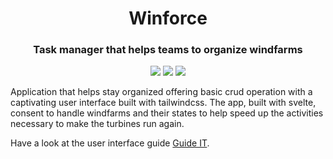 <h1 align="center">Winforce</h1>
<h3 align="center">Task manager that helps teams to organize windfarms</h3>

<p align="center" >
  <img src="https://img.shields.io/badge/Svelte-4A4A55?style=for-the-badge&logo=svelte&logoColor=FF3E00" />
  <img src="https://img.shields.io/badge/JavaScript-F7DF1E?style=for-the-badge&logo=javascript&logoColor=black" />
  <img src="https://img.shields.io/badge/Tailwind_CSS-38B2AC?style=for-the-badge&logo=tailwind-css&logoColor=white" />
</p>

Application that helps stay organized offering basic crud operation with a captivating user interface built with tailwindcss. The app, built with svelte, consent to handle windfarms and their states to help speed up the activities necessary to make the turbines run again.

Have a look at the user interface guide [Guide IT](https://github.com/simone-lungarella/winforce2.0/blob/master/Manuale%20di%20utilizzo%20applicazione%20WIND.md).

